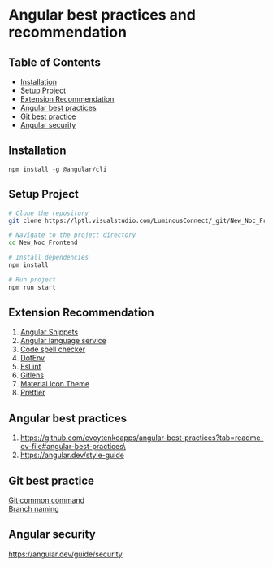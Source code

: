 # Angular best practices and recommendation

## Table of Contents
- [Installation](#installation)
- [Setup Project](#setup-project)
- [Extension Recommendation](#extension-recommendation)
- [Angular best practices](#angular-best-practices)
- [Git best practice](#git-best-practice)
- [Angular security](#angular-security)

## Installation

```
npm install -g @angular/cli
```

## Setup Project

```bash
# Clone the repository
git clone https://lptl.visualstudio.com/LuminousConnect/_git/New_Noc_Frontend

# Navigate to the project directory
cd New_Noc_Frontend

# Install dependencies
npm install

# Run project
npm run start

```

## Extension Recommendation
1. [Angular Snippets](https://marketplace.visualstudio.com/items?itemName=johnpapa.Angular2)
2. [Angular language service](https://marketplace.visualstudio.com/items?itemName=Angular.ng-template)
3. [Code spell checker](https://marketplace.visualstudio.com/items?itemName=streetsidesoftware.code-spell-checker)
4. [DotEnv](https://marketplace.visualstudio.com/items?itemName=mikestead.dotenv)
5. [EsLint](https://marketplace.visualstudio.com/items?itemName=dbaeumer.vscode-eslint)
6. [Gitlens](https://marketplace.visualstudio.com/items?itemName=eamodio.gitlens)
7. [Material Icon Theme](https://marketplace.visualstudio.com/items?itemName=PKief.material-icon-theme)
8. [Prettier](https://marketplace.visualstudio.com/items?itemName=esbenp.prettier-vscode)


## Angular best practices
1. https://github.com/evoytenkoapps/angular-best-practices?tab=readme-ov-file#angular-best-practices\
2. https://angular.dev/style-guide

## Git best practice
[Git common command](https://gist.github.com/luismts/495d982e8c5b1a0ced4a57cf3d93cf60)   
[Branch naming](https://gist.github.com/digitaljhelms/4287848#branching)
## Angular security
https://angular.dev/guide/security

